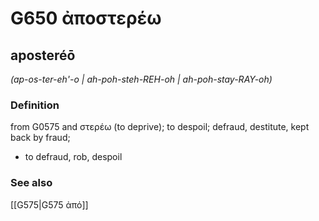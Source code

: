 # G650 ἀποστερέω

## aposteréō

_(ap-os-ter-eh'-o | ah-poh-steh-REH-oh | ah-poh-stay-RAY-oh)_

### Definition

from G0575 and στερέω (to deprive); to despoil; defraud, destitute, kept back by fraud; 

- to defraud, rob, despoil

### See also

[[G575|G575 ἀπό]]
